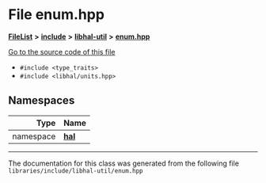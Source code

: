 

# File enum.hpp



[**FileList**](files.md) **>** [**include**](dir_cba0faac6e93618a6e2539705915bd70.md) **>** [**libhal-util**](dir_5e94bd3e75b6b11eff60149e0bc5664b.md) **>** [**enum.hpp**](enum_8hpp.md)

[Go to the source code of this file](enum_8hpp_source.md)



* `#include <type_traits>`
* `#include <libhal/units.hpp>`













## Namespaces

| Type | Name |
| ---: | :--- |
| namespace | [**hal**](namespacehal.md) <br> |





















































------------------------------
The documentation for this class was generated from the following file `libraries/include/libhal-util/enum.hpp`

